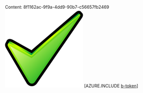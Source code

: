 Content: 8f1162ac-9f9a-4dd9-90b7-c56657fb2469![image](e673ff93-e742-4134-a0cb-185e0103d12d.png)
[AZURE.INCLUDE [b-token](d0f96c81-97d7-4b71-993a-f759f8c02d72.md)]
